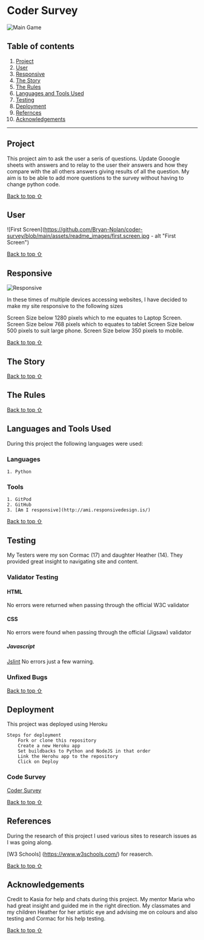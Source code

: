 # Coder Survey

![Main Game]()

## Table of contents
1. [Project](#Escape-The-Game)
2. [User](#User)
3. [Responsive](#Responsive)
4. [The Story](#The-Story)
5. [The Rules](#The-Rules)
6. [Languages and Tools Used](#Technologies-Used)
7. [Testing](#Testing)
8. [Deployment](#Deployment)
9. [Refernces](#Referencess)
10. [Acknowledgements](#Acknowledgements)
***


## Project

This project aim to ask the user a seris of questions.  Update Gooogle sheets with answers and to relay to the user their answers and how they compare with the all others answers giving results of all the question.  My aim is to be able to add more questions to the survey without having to change python code. 


[Back to top ⇧](#)

## User

![First Screen](https://github.com/Bryan-Nolan/coder-survey/blob/main/assets/readme_images/first.screen.jpg - alt "First Screen")



[Back to top ⇧](#)

## Responsive

![Responsive]()

In these times of multiple devices accessing websites, I have decided to make my site responsive to the following sizes

Screen Size below 1280 pixels which to me equates to Laptop Screen.
Screen Size below 768 pixels which to equates to tablet
Screen Size below 500 pixels to suit large phone.
Screen Size below 350 pixels to mobile.

[Back to top ⇧](#)

## The Story



[Back to top ⇧](#)

## The Rules

    

[Back to top ⇧](#)

## Languages and Tools Used

During this project the following languages were used:

### Languages

    1. Python

### Tools 
    
    1. GitPod
    2. GitHub
    3. [Am I responsive](http://ami.responsivedesign.is/)

[Back to top ⇧](#)

## Testing

My Testers were my son Cormac (17) and daughter Heather (14). They provided great insight to navigating site and content.

### Validator Testing

#### HTML
No errors were returned when passing through the official W3C validator

#### CSS
No errors were found when passing through the official (Jigsaw) validator

##### Javascript
[Jslint](https://www.jslint.com/)
No errors just a few warning. 

### Unfixed Bugs



[Back to top ⇧](#)

## Deployment

This project was deployed using Heroku

    Steps for deployment
        Fork or clone this repository
        Create a new Heroku app
        Set buildbacks to Python and NodeJS in that order
        Link the Herohu app to the repository
        Click on Deploy



### Code Survey

[Coder Survey](https://github.com/Bryan-Nolan/coder-survey)

[Back to top ⇧](#)

## References

During the research of this project I used various sites to research issues as I was going along. 

[W3 Schools] (https://www.w3schools.com/) for reaserch.


[Back to top ⇧](#)

## Acknowledgements

Credit to Kasia for help and chats during this project.
My mentor Maria who had great insight and guided me in the right direction. My classmates and my children Heather for her artistic eye and advising me on colours and also testing and Cormac for his help testing.

[Back to top ⇧](#)
